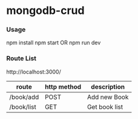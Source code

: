# mongodb-crud

### Usage

npm install
npm start OR npm run dev

### Route List

http://localhost:3000/

| route | http method | description |
|  ---  |     ---     |     ---     |
| /book/add | POST | Add new Book |
| /book/list | GET | Get book list |